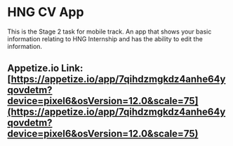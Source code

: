# HNG CV App

This is the Stage 2 task for mobile track. An app that shows your basic information relating to HNG Internship and has the ability to edit the information.

## Appetize.io Link: [https://appetize.io/app/7qihdzmgkdz4anhe64yqovdetm?device=pixel6&osVersion=12.0&scale=75](https://appetize.io/app/7qihdzmgkdz4anhe64yqovdetm?device=pixel6&osVersion=12.0&scale=75)
